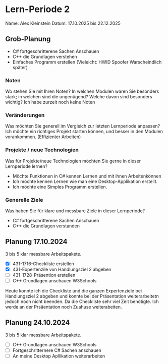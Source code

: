 # Lern-Periode 2
Name: Alex Kleinstein 
Datum: 17.10.2025 bis 22.12.2025

## Grob-Planung
- C# fortgeschritterene Sachen Anschauen
- C++ die Grundlagen verstehen
- Einfaches Programm erstellen (Vieleicht: HWID Spoofer Warscheindlich später)

### Noten
Wo stehen Sie mit Ihren Noten? In welchen Modulen waren Sie besonders stark; in welchen sind die ungenügend? Welche davon sind besonders wichtig?
Ich habe zurzeit noch keine Noten

### Veränderungen
Was möchten Sie generell im Vergleich zur letzten Lernperiode anpassen?
Ich  möchte ein richtiges Projekt starten können, und besser in den Modulen vorankommen. (Effizienter Arbeiten)

### Projekte / neue Technologien
Was für Projekte/neue Technologien möchten Sie gerne in dieser Lernperiode lernen?
- Möchte Funktionen in C# kennen Lernen und mit ihnen Arbeitenkönnen
- Ich möchte kennen Lernen wie man eine Desktop-Applikation erstellt.
- Ich möchte eine Simples Programm erstellen. 

### Generelle Ziele
Was haben Sie für klare und messbare Ziele in dieser Lernperiode?
- C# fortgeschritterene Sachen Anschauen
- C++ die Grundlagen verstanden


## Planung 17.10.2024
3 bis 5 klar messbare Arbeitspakete.

- [X] 431-1716-Checkliste erstellen 
- [X] 431-Expertenzile von Handlungsziel 2 abgeben
- [ ] 431-1728-Präsention erstellen
- [ ] C++ Grundlagen anschauen W3Schools

Heute konnte ich die Checkliste und die ganzen Expertenziele bei Handlungsziel 2 abgeben und konnte bei der Präsentation weiterarbeitetn jedoch noch nicht beenden. Da die Checkliste sehr viel Zeit benötigte.
Ich werde an der Prsäentation noch Zuahuse weiterabeiten.

## Planung 24.10.2024
3 bis 5 klar messbare Arbeitspakete.

- [ ] C++ Grundlagen anschauen W3Schools
- [ ] Fortgeschritternere C# Sachen anschauen
- [ ] An meine Desktop Apllikation weiterarbeiten